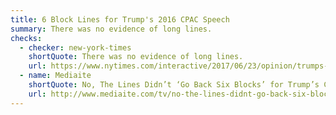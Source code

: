 ```yaml
---
title: 6 Block Lines for Trump's 2016 CPAC Speech
summary: There was no evidence of long lines.
checks:
  - checker: new-york-times
    shortQuote: There was no evidence of long lines.
    url: https://www.nytimes.com/interactive/2017/06/23/opinion/trumps-lies.html
  - name: Mediaite
    shortQuote: No, The Lines Didn’t ‘Go Back Six Blocks’ for Trump’s CPAC Speech
    url: http://www.mediaite.com/tv/no-the-lines-didnt-go-back-six-blocks-for-trumps-cpac-speech/
---
```

